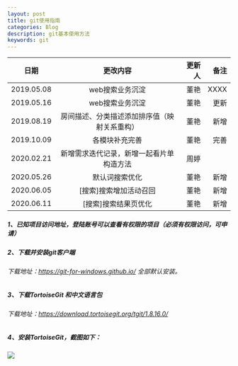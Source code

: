 ```yaml
---
layout: post
title: git使用指南
categories: Blog
description: git基本使用方法
keywords: git
---
```



| 日期 | 更改内容 | 更新人 | 备注 |
| ------- |:-------------: | -----: | -----: |
| 2019.05.08 | web搜索业务沉淀 | 董艳 | XXXX |
| 2019.05.16 | web搜索业务沉淀 | 董艳 | 更新 |
|2019.08.19|房间描述、分类描述添加排序值（映射关系重构）|董艳|新增|
|2019.10.09|各模块补充完善|董艳|完善|
|2020.02.21|新增需求迭代记录，新增一起看片单构造方法|周婷||
|2020.05.26|默认词搜索优化|董艳|新增|
|2020.06.05|[搜索]搜索增加活动召回|董艳|新增|
|2020.06.11|[搜索]搜索结果页优化|董艳|新增|
##### 1、已知项目访问地址，登陆账号可以查看有权限的项目（必须有权限访问，可申请）
##### 2、下载并安装git客户端
###### 下载地址：https://git-for-windows.github.io/ 全部默认安装。
##### 3、下载TortoiseGit 和中文语言包
###### 下载地址：https://download.tortoisegit.org/tgit/1.8.16.0/
##### 4、安装TortoiseGit，截图如下：
###### ![](/images/Tortoise.png)